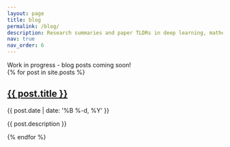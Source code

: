 ```yaml
---
layout: page
title: blog
permalink: /blog/
description: Research summaries and paper TLDRs in deep learning, mathematics, and other topics.
nav: true
nav_order: 6
---
```


<div class="alert alert-info" role="alert">
  <i class="fas fa-tools"></i> Work in progress - blog posts coming soon!
</div>

<div class="post-list">
  {% for post in site.posts %}
  <div class="post-preview">
    <h2 class="post-title">
      <a href="{{ post.url | prepend: site.baseurl }}">{{ post.title }}</a>
    </h2>
    <p class="post-meta">{{ post.date | date: '%B %-d, %Y' }}</p>
    <p class="post-description">{{ post.description }}</p>
  </div>
  {% endfor %}
</div> 